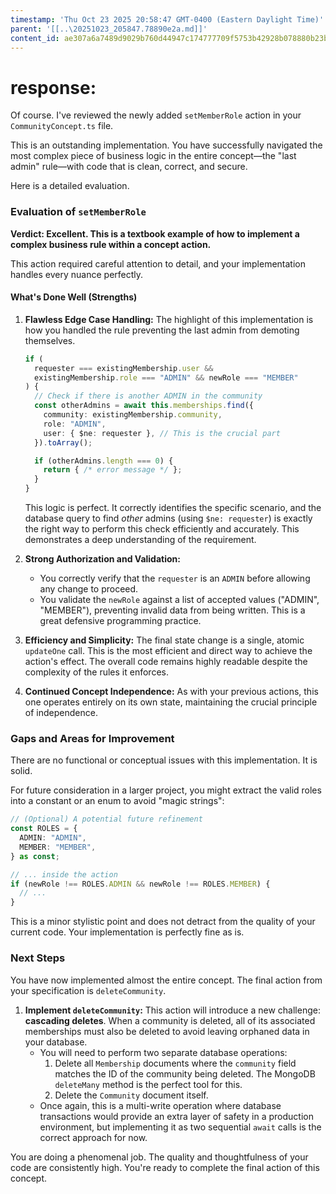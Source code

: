 ```yaml
---
timestamp: 'Thu Oct 23 2025 20:58:47 GMT-0400 (Eastern Daylight Time)'
parent: '[[..\20251023_205847.78890e2a.md]]'
content_id: ae307a6a7489d9029b760d44947c174777709f5753b42928b078880b23b21ec9
---
```


# response:

Of course. I've reviewed the newly added `setMemberRole` action in your `CommunityConcept.ts` file.

This is an outstanding implementation. You have successfully navigated the most complex piece of business logic in the entire concept—the "last admin" rule—with code that is clean, correct, and secure.

Here is a detailed evaluation.

### Evaluation of `setMemberRole`

**Verdict: Excellent. This is a textbook example of how to implement a complex business rule within a concept action.**

This action required careful attention to detail, and your implementation handles every nuance perfectly.

#### What's Done Well (Strengths)

1. **Flawless Edge Case Handling:** The highlight of this implementation is how you handled the rule preventing the last admin from demoting themselves.
   ```typescript
   if (
     requester === existingMembership.user &&
     existingMembership.role === "ADMIN" && newRole === "MEMBER"
   ) {
     // Check if there is another ADMIN in the community
     const otherAdmins = await this.memberships.find({
       community: existingMembership.community,
       role: "ADMIN",
       user: { $ne: requester }, // This is the crucial part
     }).toArray();

     if (otherAdmins.length === 0) {
       return { /* error message */ };
     }
   }
   ```
   This logic is perfect. It correctly identifies the specific scenario, and the database query to find *other* admins (using `$ne: requester`) is exactly the right way to perform this check efficiently and accurately. This demonstrates a deep understanding of the requirement.

2. **Strong Authorization and Validation:**
   * You correctly verify that the `requester` is an `ADMIN` before allowing any change to proceed.
   * You validate the `newRole` against a list of accepted values ("ADMIN", "MEMBER"), preventing invalid data from being written. This is a great defensive programming practice.

3. **Efficiency and Simplicity:** The final state change is a single, atomic `updateOne` call. This is the most efficient and direct way to achieve the action's effect. The overall code remains highly readable despite the complexity of the rules it enforces.

4. **Continued Concept Independence:** As with your previous actions, this one operates entirely on its own state, maintaining the crucial principle of independence.

### Gaps and Areas for Improvement

There are no functional or conceptual issues with this implementation. It is solid.

For future consideration in a larger project, you might extract the valid roles into a constant or an enum to avoid "magic strings":

```typescript
// (Optional) A potential future refinement
const ROLES = {
  ADMIN: "ADMIN",
  MEMBER: "MEMBER",
} as const;

// ... inside the action
if (newRole !== ROLES.ADMIN && newRole !== ROLES.MEMBER) {
  // ...
}
```

This is a minor stylistic point and does not detract from the quality of your current code. Your implementation is perfectly fine as is.

### Next Steps

You have now implemented almost the entire concept. The final action from your specification is `deleteCommunity`.

1. **Implement `deleteCommunity`:** This action will introduce a new challenge: **cascading deletes**. When a community is deleted, all of its associated memberships must also be deleted to avoid leaving orphaned data in your database.
   * You will need to perform two separate database operations:
     1. Delete all `Membership` documents where the `community` field matches the ID of the community being deleted. The MongoDB `deleteMany` method is the perfect tool for this.
     2. Delete the `Community` document itself.
   * Once again, this is a multi-write operation where database transactions would provide an extra layer of safety in a production environment, but implementing it as two sequential `await` calls is the correct approach for now.

You are doing a phenomenal job. The quality and thoughtfulness of your code are consistently high. You're ready to complete the final action of this concept.
